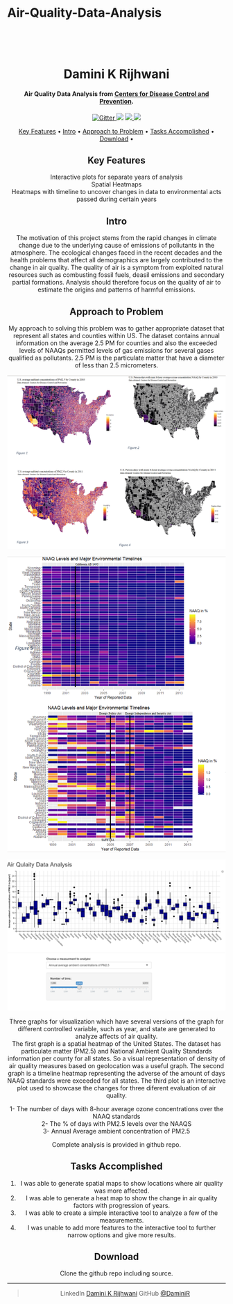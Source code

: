 # Air-Quality-Data-Analysis
<h1 align="center">
  <br>
  
  <br>
  Damini K Rijhwani
  <br>
</h1>

<h4 align="center"> Air Quality Data Analysis from <a href="https://data.cdc.gov/Environmental-Health-Toxicology/Air-Quality-Measures-on-the-National-Environmental/cjae-szjv">Centers for Disease Control and Prevention</a>.</h4>

<p align="center">
  <a href="https://www.python.org/">
    <img src="https://img.shields.io/badge/Made%20with-Python-1f425f.svg"
         alt="Gitter">
  </a>
  <a href="https://github.com/daminiR/">
  <img src="https://img.shields.io/badge/Ask%20me-anything-1abc9c.svg"></a>
  <a href="https://GitHub.com/Naereen/StrapDown.js/graphs/contributors/">
      <img src="https://img.shields.io/github/contributors/Naereen/StrapDown.js.svg">
  </a>
  <a href="https://pypi.python.org/pypi/ansicolortags/">
    <img src="https://img.shields.io/pypi/l/ansicolortags.svg">
  </a>
</p>

<p align="center">
   <a href="#key-features">Key Features</a> •
  <a href="#intro">Intro</a> •
  <a href="#Approach-to-Problem">Approach to Problem</a> •
  <a href="#Tasks-Accomplished">Tasks Accomplished</a> •
  <a href="#download">Download</a> •
</p>

<div id=”mainDiv”, align="center">


## Key Features 

Interactive plots for separate years of analysis<br/>
Spatial Heatmaps<br/>
Heatmaps with timeline to uncover changes in data to environmental acts passed during certain years<br/>

## Intro 

The motivation of this project stems from the rapid changes in climate change due to the underlying 
cause of emissions of pollutants in the atmosphere. The ecological changes faced in the recent decades 
and the health problems that affect all demographics are largely contributed to the change in air quality. 
The quality of air is a symptom from exploited natural resources such as combusting fossil fuels, deasil 
emissions and secondary partial formations.  Analysis should therefore focus on the quality of air to 
estimate the origins and patterns of harmful emissions.


## Approach to Problem

My approach to solving this problem was to gather appropriate dataset
 that represent all states and counties within US.  The dataset contains annual information on the average 2.5
  PM for counties and also the exceeded levels of NAAQs permitted levels of gas emissions for 
  several gases qualified as pollutants.  2.5 PM is the particulate matter that have a diameter
   of less than 2.5 micrometers. 
 
<div id=”mainDiv”, align="center">
 
![](heatmaps_air_quality.png)



![](air_quality_heat_maps.png)



![](air_quailty_shiny.png)

Three graphs for visualization which have several versions of the graph for different 
controlled variable, such as year, and state are generated to analyze affects of air quality.  
The first graph is a spatial heatmap of the United States. The dataset has particulate matter (PM2.5) 
and National Ambient Quality Standards information  per county for all states. So a visual representation 
of density of air quality measures based on geolocation was a useful graph. The second graph is a timeline heatmap representing the adverse of the amount of days NAAQ 
standards were exceeded for all states. The third plot is an interactive plot used to showcase the changes for three diferent evaluation of air quality.  

1- The number of days with 8-hour average ozone concentrations over the NAAQ standards <br/>
2- The % of days with PM2.5 levels over the NAAQS <br/>
3- Annual Average ambient concentration of PM2.5 <br/>

Complete analysis is provided in github repo.

## Tasks Accomplished

1.	I was able to generate spatial maps to show locations where air quality was more affected.
2.	I was able to generate a heat map to show the change in air quality factors with progression of years. 
3.	I was able to create a simple interactive tool to analyze a few of the measurements. 
4.	I was unable to add more features to the interactive tool to further narrow options and give more results. 

## Download 
Clone the github repo including source. 


---
> LinkedIn [Damini K Rijhwani](https://www.linkedin.com/in/drijhwan)
> GitHub [@DaminiR](https://github.com/daminiR/) 


